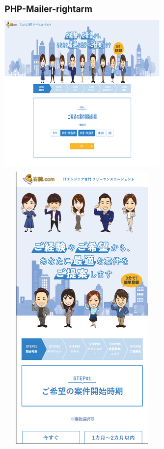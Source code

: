# PHP-Mailer-rightarm

<p align="center">
    <img src="https://github.com/cb927/PHP-Mailer-rightarm/blob/master/Screenshot.png" alt="Page index" width="950" height="475">
</p>
<p align="center">
    <img src="https://github.com/cb927/PHP-Mailer-rightarm/blob/master/Screenshot_sp.png" alt="Page index" width="430" height="883">
</p>
